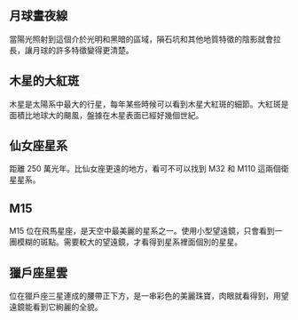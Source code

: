 ## 月球晝夜線
當陽光照射到這個介於光明和黑暗的區域，隕石坑和其他地質特徵的陰影就會拉長，讓月球的許多特徵變得更清楚。

## 木星的大紅斑
木星是太陽系中最大的行星，每年某些時候可以看到木星大紅斑的細節。大紅斑是面積比地球大的颶風，盤據在木星表面已經好幾個世紀。

## 仙女座星系
距離 250 萬光年。比仙女座更遠的地方，看可不可以找到 M32 和 M110 這兩個衛星星系。

## M15
M15 位在飛馬星座，是天空中最美麗的星系之一。使用小型望遠鏡，只會看到一團模糊的斑點。需要較大的望遠鏡，才看得到星系裡面個別的星星。

## 獵戶座星雲
位在獵戶座三星連成的腰帶正下方，是一串彩色的美麗珠寶，肉眼就看得到，用望遠鏡能看到它絢麗的全貌。
